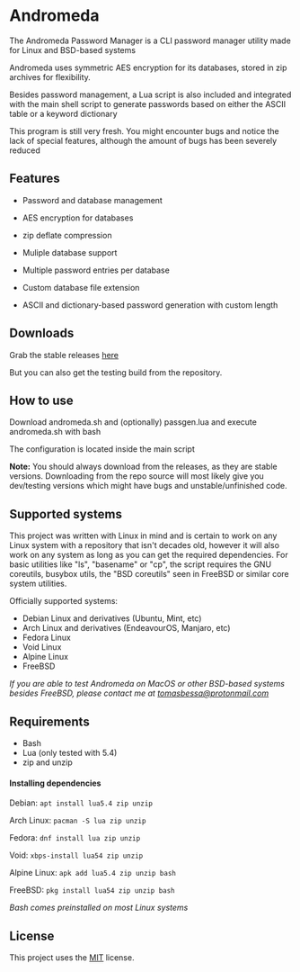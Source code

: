 Andromeda
====
The Andromeda Password Manager is a CLI password manager utility made for Linux and BSD-based systems

Andromeda uses symmetric AES encryption for its databases, stored in zip archives for flexibility.

Besides password management, a Lua script is also included and integrated with the main shell script to generate passwords based on either the ASCII table or a keyword dictionary

This program is still very fresh. You might encounter bugs and notice the lack of special features, although the amount of bugs has been severely reduced 

Features
--------
* Password and database management

* AES encryption for databases

* zip deflate compression

* Muliple database support

* Multiple password entries per database

* Custom database file extension

* ASCII and dictionary-based password generation with custom length

Downloads
---------
Grab the stable releases [here](https://github.com/spacebanana420/Andromeda/releases)

But you can also get the testing build from the repository.

How to use
----------
Download andromeda.sh and (optionally) passgen.lua and execute andromeda.sh with bash

The configuration is located inside the main script

**Note:** You should always download from the releases, as they are stable versions. Downloading from the repo source will most likely give you dev/testing versions which might have bugs and unstable/unfinished code.

Supported systems
----------
This project was written with Linux in mind and is certain to work on any Linux system with a repository that isn't decades old, however it will also work on any system as long as you can get the required dependencies. For basic utilities like "ls", "basename" or "cp", the script requires the GNU coreutils, busybox utils, the "BSD coreutils" seen in FreeBSD or similar core system utilities.

Officially supported systems:
* Debian Linux and derivatives (Ubuntu, Mint, etc)
* Arch Linux and derivatives (EndeavourOS, Manjaro, etc)
* Fedora Linux
* Void Linux
* Alpine Linux
* FreeBSD

*If you are able to test Andromeda on MacOS or other BSD-based systems besides FreeBSD, please contact me at tomasbessa@protonmail.com*

Requirements
----------------------
* Bash
* Lua (only tested with 5.4)
* zip and unzip

#### Installing dependencies
Debian: ``` apt install lua5.4 zip unzip ```

Arch Linux: ``` pacman -S lua zip unzip ```

Fedora: ``` dnf install lua zip unzip ```

Void: ``` xbps-install lua54 zip unzip ```

Alpine Linux: ``` apk add lua5.4 zip unzip bash ```

FreeBSD: ``` pkg install lua54 zip unzip bash ```

*Bash comes preinstalled on most Linux systems*

License
-------
This project uses the [MIT](./license.md) license.
